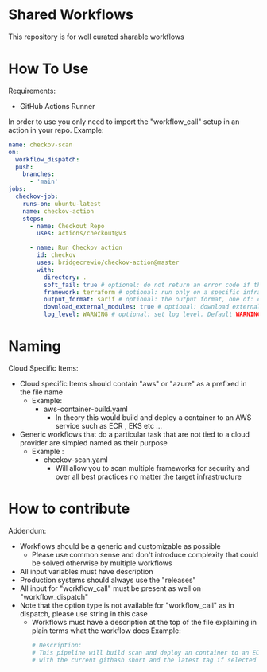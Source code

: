 # Shared Workflows
This repository is for well curated sharable workflows 

# How To Use
Requirements:
* GitHub Actions Runner

In order to use you only need to import the "workflow_call" setup in an action in your repo.
Example:
```yaml
name: checkov-scan
on:
  workflow_dispatch:
  push:
    branches:
      - 'main'
jobs:
  checkov-job:
    runs-on: ubuntu-latest
    name: checkov-action
    steps:
      - name: Checkout Repo
        uses: actions/checkout@v3

      - name: Run Checkov action
        id: checkov
        uses: bridgecrewio/checkov-action@master
        with:
          directory: .
          soft_fail: true # optional: do not return an error code if there are failed checks
          framework: terraform # optional: run only on a specific infrastructure {cloudformation,terraform,kubernetes,all}
          output_format: sarif # optional: the output format, one of: cli, json, junitxml, github_failed_only, or sarif. Default: sarif
          download_external_modules: true # optional: download external terraform modules from public git repositories and terraform registry
          log_level: WARNING # optional: set log level. Default WARNING, DEBUG for all output
```
# Naming
Cloud Specific Items:
* Cloud specific Items should contain "aws" or "azure" as a prefixed in the file name
    * Example:
        * aws-container-build.yaml
            * In theory this would build and deploy a container to an AWS service such as ECR , EKS etc ...
* Generic workflows that do a particular task that are not tied to a cloud provider are simpled named as their purpose
    * Example :
        * checkov-scan.yaml
            * Will allow you to scan multiple frameworks for security and over all best practices no matter the target infrastructure

# How to contribute

Addendum:
* Workflows should be a generic and customizable as possible
    * Please use common sense and don't introduce complexity that could be solved otherwise by multiple workflows
* All input variables must have description
* Production systems should always use the "releases"
* All input for "workflow_call" must be present as well on "workflow_dispatch"
* Note that the option type is not available for "workflow_call" as in dispatch, please use string in this case
    * Workflows must have a description at the top of the file explaining in plain terms what the workflow does
      Example:
      ```yaml
      # Description:
      # This pipeline will build scan and deploy an container to an ECR repository
      # with the current githash short and the latest tag if selected
      ```